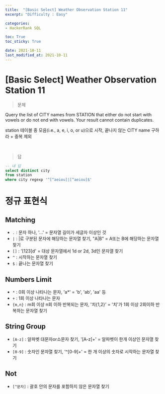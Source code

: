 ```yaml
---
title:  "[Basic Select] Weather Observation Station 11"
excerpt: "Difficulty : Easy"

categories:
- HackerRank SQL

toc: True
toc_sticky: True

date: 2021-10-11
last_modified_at: 2021-10-11
---
```


# [Basic Select] Weather Observation Station 11

> 문제

Query the list of CITY names from STATION that either do not start with vowels or do not end with vowels. Your result cannot contain duplicates.


station 테이블 중 모음(i.e., a, e, i, o, or u)으로 시작, 끝나지 않는 CITY name 구하라 + 중복 제외


<br>

> 답

```sql
-- 내 답
select distinct city
from station
where city regexp '^[^aeiou]|[^aeiou]$'
```

# 정규 표현식

## Matching

- `.` : 문자 하나, '...' = 문자열 길이가 세글자 이상인 것
- `|` : |로 구분된 문자에 해당하는 문자열 찾기, "A|B" = A또는 B에 해당하는 문자열 찾기
- `[]` : '[123]d' = 대상 문자열에서 1d or 2d, 3d인 문자열 찾기
- `^` : 시작하는 문자열 찾기
- `$` : 끝나는 문자열 찾기

## Numbers Limit

- `*` : 0회 이상 나타나는 문자, 'a*' = 'b', 'ab', 'aa' 등
- `+` : 1회 이상 나타나는 문자
- `{m,n}` : m회 이상 n회 이하 반복되는 문자, '치{1,2}' = '치'가 1회 이상 2회이하 반복하는 문자열 찾기
  
## String Group

- `[A-z]` : 알파벳 대문자or소문자 찾기, '[A-z]+' = 알파벳이 한개 이상인 문자열 찾기
- `[0-9]` : 숫자인 문자열 찾기, '^[0-9]+' = 한 개 이상의 숫자로 시작하는 문자열 찾기

## Not

- `[^문자]` : 괄호 안의 문자를 포함하지 않은 문자열 찾기
